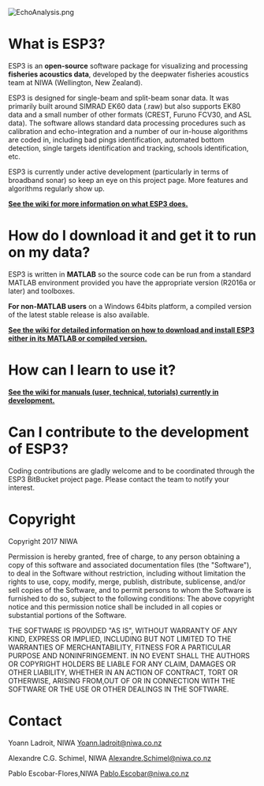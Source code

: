 ![EchoAnalysis.png](https://bitbucket.org/repo/g4Kg5e/images/2024943680-EchoAnalysis.png)

# What is ESP3?

ESP3 is an **open-source** software package for visualizing and processing **fisheries acoustics data**, developed by the deepwater fisheries acoustics team at NIWA (Wellington, New Zealand).

ESP3 is designed for single-beam and split-beam sonar data. It was primarily built around SIMRAD EK60 data (.raw) but also supports EK80 data and a small number of other formats (CREST, Furuno FCV30, and ASL data). The software allows standard data processing procedures such as calibration and echo-integration and a number of our in-house algorithms are coded in, including bad pings identification, automated bottom detection, single targets identification and tracking, schools identification, etc. 

ESP3 is currently under active development (particularly in terms of broadband sonar) so keep an eye on this project page. More features and algorithms regularly show up.

**[See the wiki for more information on what ESP3 does.](https://bitbucket.org/echoanalysis/esp3/wiki/Home)**

# How do I download it and get it to run on my data?

ESP3 is written in **MATLAB** so the source code can be run from a standard MATLAB environment provided you have the appropriate version (R2016a or later) and toolboxes.

**For non-MATLAB users** on a Windows 64bits platform, a compiled version of the latest stable release is also available.

**[See the wiki for detailed information on how to download and install ESP3 either in its MATLAB or compiled version.](https://bitbucket.org/echoanalysis/esp3/wiki/Home)**

# How can I learn to use it?

**[See the wiki for manuals (user, technical, tutorials) currently in development.](https://bitbucket.org/echoanalysis/esp3/wiki/Home)**

# Can I contribute to the development of ESP3?

Coding contributions are gladly welcome and to be coordinated through the ESP3 BitBucket project page. Please contact the team to notify your interest.

# Copyright

Copyright 2017 NIWA

Permission is hereby granted, free of charge, to any person obtaining a copy of this software and associated documentation files (the "Software"), to deal in the Software without restriction, including without limitation the rights to use, copy, modify, merge, publish, distribute, sublicense, and/or sell copies of the Software, and to permit persons to whom the Software is furnished to do so, subject to the following conditions: The above copyright notice and this permission notice shall be included in all copies or substantial portions of the Software.

THE SOFTWARE IS PROVIDED "AS IS", WITHOUT WARRANTY OF ANY KIND, EXPRESS OR IMPLIED, INCLUDING BUT NOT LIMITED TO THE WARRANTIES OF MERCHANTABILITY, FITNESS FOR A PARTICULAR PURPOSE AND NONINFRINGEMENT. IN NO EVENT SHALL THE AUTHORS OR COPYRIGHT HOLDERS BE LIABLE FOR ANY CLAIM, DAMAGES OR OTHER LIABILITY, WHETHER IN AN ACTION OF CONTRACT, TORT OR OTHERWISE, ARISING FROM,OUT OF OR IN CONNECTION WITH THE SOFTWARE OR THE USE OR OTHER DEALINGS IN THE SOFTWARE.

# Contact
Yoann Ladroit, NIWA
Yoann.ladroit@niwa.co.nz

Alexandre C.G. Schimel, NIWA
Alexandre.Schimel@niwa.co.nz

Pablo Escobar-Flores,NIWA
Pablo.Escobar@niwa.co.nz